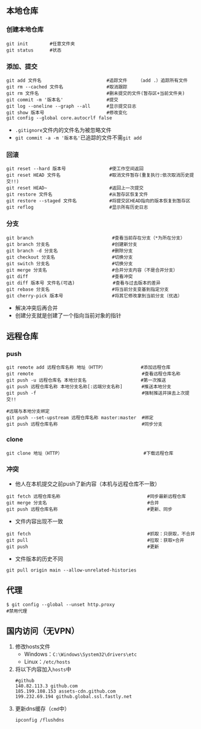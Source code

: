 ## 本地仓库
### 创建本地仓库
```shell
git init        #任意文件夹
git status      #状态
```
### 添加、提交
```shell
git add 文件名                        #追踪文件    （add .）追踪所有文件
git rm --cached 文件名                #取消跟踪
git rm 文件名                         #删未提交的文件(暂存区+当前文件夹)
git commit -m '版本名'                #提交
git log --oneline --graph --all      #显示提交日志
git show 版本号                       #修改变化
git config --global core.autocrlf false 
```
- `.gitignore`文件内的文件名为被忽略文件
- `git commit -a -m '版本名'`已追踪的文件不需`git add`
### 回滚
```shell
git reset --hard 版本号                #使工作空间返回
git reset HEAD 文件名                  #取消文件暂存(重复执行:依次取消历史提交!!)
git reset HEAD~                       #返回上一次提交 
git restore 文件名                     #从暂存区恢复文件
git restore --staged 文件名            #将提交区HEAD指向的版本恢复到暂存区
git reflog                            #显示所有历史日志
```
### 分支
```shell
git branch                             #查看当前存在分支（*为所在分支）
git branch 分支名                       #创建新分支
git branch -d 分支名                    #删除分支
git checkout 分支名                     #切换分支
git switch 分支名                       #切换分支
git merge 分支名                        #合并分支内容（不是合并分支）
git diff                               #查看冲突
git diff 版本号 文件名(可选)              #查看与过去版本的差异
git rebase 分支名                       #将当前分支变基到指定分支
git cherry-pick 版本号                  #将其它修改拿到当前分支（优选）
```
- 解决冲突后再合并
- 创建分支就是创建了一个指向当前对象的指针
## 远程仓库
### push
```shell
git remote add 远程仓库名称 地址（HTTP）             #添加远程仓库
git remote                          			  #查看远程仓库名称
git push -u 远程仓库名 本地分支名                    #第一次推送
git push 远程仓库名称 本地分支名称[:远端分支名称]       #推送本地分支
git push -f                                       #强制推送并抹去上次提交!!

#远端与本地分支绑定
git push --set-upstream 远程仓库名称 master:master  #绑定
git push 远程仓库名称                               #同步分支
```
### clone
```shell
git clone 地址（HTTP）                              #下载远程仓库
```
### 冲突
- 他人在本机提交之前push了新内容（本机与远程仓库不一致）
```shell 
git fetch 远程仓库名称                                #同步最新远程仓库
git merge 分支名                                     #合并
git push 远程仓库名称                                 #更新、同步
```
- 文件内容出现不一致
```shell
git fetch                                           #抓取：只获取，不合并
git pull                                            #拉取：获取+合并
git push                                            #更新
```
- 文件版本的历史不同
```shell
git pull origin main --allow-unrelated-histories
```
## 代理
```shell
$ git config --global --unset http.proxy
#禁用代理
```
## 国内访问（无VPN）
1. 修改hosts文件
   - Windows：`C:\Windows\System32\drivers\etc`
   - Linux：`/etc/hosts`
2. 将以下内容加入`hosts`中
   ```shell
   #github
   140.82.113.3 github.com
   185.199.108.153 assets-cdn.github.com
   199.232.69.194 github.global.ssl.fastly.net
   ```
3. 更新dns缓存（`cmd`中）
   ```shell
   ipconfig /flushdns
   ```

   